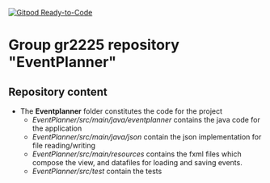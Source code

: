 [![Gitpod Ready-to-Code](https://img.shields.io/badge/Gitpod-Ready--to--Code-blue?logo=gitpod)](https://gitpod.stud.ntnu.no/#gitlab.stud.idi.ntnu.no/it1901/groups-2022/gr2225/gr2225) 

# Group gr2225 repository "EventPlanner"

## Repository content
- The **Eventplanner** folder constitutes the code for the project
    - *EventPlanner/src/main/java/eventplanner* contains the java code for the application
    - *EventPlanner/src/main/java/json* contain the json implementation for file reading/writing
    - *EventPlanner/src/main/resources* contains the fxml files which compose the view, and datafiles for loading and saving events.
    - *EventPlanner/src/test* contain the tests
    

 

